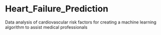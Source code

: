 # Heart_Failure_Prediction
Data analysis of cardiovascular risk factors for creating a machine learning algorithm to assist medical professionals
